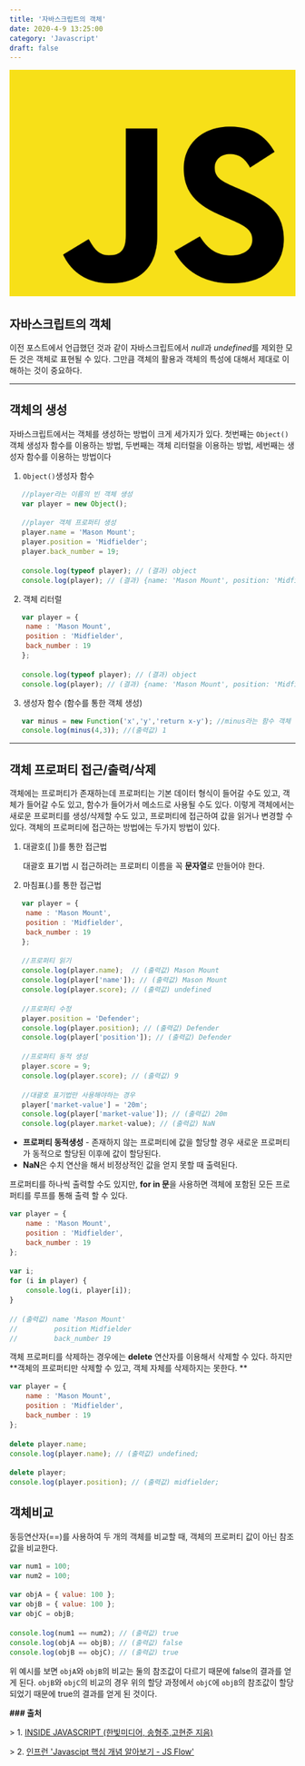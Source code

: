 ```yaml
---
title: '자바스크립트의 객체'
date: 2020-4-9 13:25:00
category: 'Javascript'
draft: false
---
```



![image-20200409103446799](./images/image-20200409103446799.png)





## 자바스크립트의 객체

이전 포스트에서 언급했던 것과 같이 자바스크립트에서 *null*과 *undefined*를 제외한 모든 것은 객체로 표현될 수 있다. 그만큼 객체의 활용과 객체의 특성에 대해서 제대로 이해하는 것이 중요하다. 



---



## 객체의 생성

자바스크립트에서는 객체를 생성하는 방법이 크게 세가지가 있다. 첫번째는 `Object()` 객체 생성자 함수를 이용하는 방법, 두번째는 객체 리터럴을 이용하는 방법, 세번째는 생성자 함수를 이용하는 방법이다

1. `Object()`생성자 함수

```javascript
   //player라는 이름의 빈 객체 생성
   var player = new Object();
   
   //player 객체 프로퍼티 생성
   player.name = 'Mason Mount';
   player.position = 'Midfielder';
   player.back_number = 19;
   
   console.log(typeof player); // (결과) object
   console.log(player); // (결과) {name: 'Mason Mount', position: 'Midfielder', back_number: 19 }
```

   

2. 객체 리터럴

```javascript
   var player = {
   	name : 'Mason Mount',
   	position : 'Midfielder',
   	back_number : 19 
   };
   
   console.log(typeof player); // (결과) object
   console.log(player); // (결과) {name: 'Mason Mount', position: 'Midfielder', back_number: 19 }
 ```

   

3. 생성자 함수 (함수를 통한 객체 생성)

```javascript
   var minus = new Function('x','y','return x-y'); //minus라는 함수 객체 선언
   console.log(minus(4,3)); //(출력값) 1
   ```

   

---



## 객체 프로퍼티 접근/출력/삭제

객체에는 프로퍼티가 존재하는데 프로퍼티는 기본 데이터 형식이 들어갈 수도 있고, 객체가 들어갈 수도 있고, 함수가 들어가서 메소드로 사용될 수도 있다. 이렇게 객체에서는 새로운 프로퍼티를 생성/삭제할 수도 있고, 프로퍼티에 접근하여 값을 읽거나 변경할 수 있다. 객체의 프로퍼티에 접근하는 방법에는 두가지 방법이 있다.



1. 대괄호([ ])를 통한 접근법

   대괄호 표기법 시 접근하려는 프로퍼티 이름을 꼭 **문자열**로 만들어야 한다.

2. 마침표(.)를 통한 접근법

```javascript
   var player = {
   	name : 'Mason Mount',
   	position : 'Midfielder',
   	back_number : 19 
   };
   
   //프로퍼티 읽기
   console.log(player.name);  // (출력값) Mason Mount
   console.log(player['name']); // (출력값) Mason Mount
   console.log(player.score); // (출력값) undefined
   
   //프로퍼티 수정
   player.position = 'Defender';
   console.log(player.position); // (출력값) Defender
   console.log(player['position']); // (출력값) Defender
   
   //프로퍼티 동적 생성
   player.score = 9;
   console.log(player.score); // (출력값) 9
   
   //대괄호 표기법만 사용해야하는 경우
   player['market-value'] = '20m';
   console.log(player['market-value']); // (출력값) 20m
   console.log(player.market-value); // (출력값) NaN
```

   * **프로퍼티 동적생성** - 존재하지 않는 프로퍼티에 값을 할당할 경우 새로운 프로퍼티가 동적으로 할당된 이후에 값이 할당된다.
   * **NaN**은 수치 연산을 해서 비정상적인 값을 얻지 못할 때 출력된다.



프로퍼티를 하나씩 출력할 수도 있지만, **for in 문**을 사용하면 객체에 포함된 모든 프로퍼티를 루프를 통해 출력 할 수 있다. 

```javascript
var player = {
	name : 'Mason Mount',
	position : 'Midfielder',
	back_number : 19 
};

var i;
for (i in player) {
    console.log(i, player[i]);
}

// (출력값) name 'Mason Mount'
//         position Midfielder
//         back_number 19          
   ```



객체 프로퍼티를 삭제하는 경우에는 **delete** 연산자를 이용해서 삭제할 수 있다. 하지만 **객체의 프로퍼티만 삭제할 수 있고, 객체 자체를 삭제하지는 못한다. **

```javascript
var player = {
	name : 'Mason Mount',
	position : 'Midfielder',
	back_number : 19 
};

delete player.name;
console.log(player.name); // (출력값) undefined; 

delete player;
console.log(player.position); // (출력값) midfielder;
   ```



## 객체비교

동등연산자(==)를 사용하여 두 개의 객체를 비교할 때, 객체의 프로퍼티 값이 아닌 참조값을 비교한다.

```javascript
var num1 = 100;
var num2 = 100;

var objA = { value: 100 };
var objB = { value: 100 };
var objC = objB;

console.log(num1 == num2); // (출력값) true
console.log(objA == objB); // (출력값) false
console.log(objB == objC); // (출력값) true
```

위 예시를 보면 `objA`와 `objB`의 비교는 둘의 참조값이 다르기 때문에 false의 결과를 얻게 된다. `objB`와 `objC`의 비교의 경우 위의 할당 과정에서 `objC`에 `objB`의 참조값이 할당되었기 때문에 true의 결과를 얻게 된 것이다. 





**### 출처**

\> 1. [INSIDE JAVASCRIPT (한빛미디어, 송형주,고현준 지음)](https://book.naver.com/bookdb/book_detail.nhn?bid=7400243)

\> 2. [인프런 'Javascipt 핵심 개념 알아보기 - JS Flow'](https://www.inflearn.com/course/핵심개념-javascript-flow/)